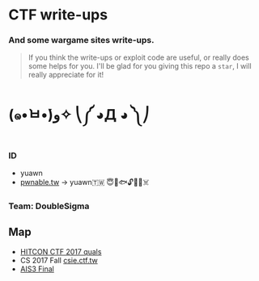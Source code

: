 # CTF write-ups
### And some wargame sites write-ups.
> If you think the write-ups or exploit code are useful, or really does some helps for you. I'll be glad for you giving this repo a `star`, I will really appreciate for it!
# (๑•̀ㅂ•́)ﻭ✧ ⎝༼ ◕Д ◕ ༽⎠
### ID
* yuawn
* [pwnable.tw](https://pwnable.tw) -> yuawn🇹🇼 😇🍊🐟🔓🤖🐻☠️
### Team: DoubleSigma
## Map
* [HITCON CTF 2017 quals](https://github.com/ssspeedgit00/CTF/tree/master/2017/HITCON_2017_quals)
* CS 2017 Fall [csie.ctf.tw](https://github.com/ssspeedgit00/CTF/tree/master/sites/CS_2017_Fall)
* [AIS3 Final](https://github.com/ssspeedgit00/CTF/tree/master/2017/AIS3_final)